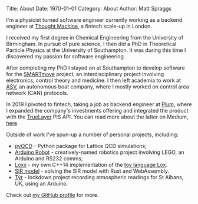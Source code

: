 Title: About
Date: 1970-01-01
Category: About
Author: Matt Spraggs

I'm a physicist turned software engineer currently working as a backend engineer
at [Thought Machine](https://www.thoughtmachine.net), a fintech scale-up in
London.

I received my first degree in Chemical Engineering from the University of
Birmingham. In pursuit of pure science, I then did a PhD in Theoretical Particle
Physics at the University of Southampton. It was during this time I discovered
my passion for software engineering.

After completing my PhD I stayed on at Southampton to develop software for the
[SMARTmove](https://smartmove.soton.ac.uk/) project, an interdisciplinary
project involving electronics, control theory and medicine. I then left academia
to work at [ASV](https://www.asvglobal.com/), an autonomous boat company, where
I mostly worked on control area network (CAN) protocols.

In 2019 I pivoted to fintech, taking a job as backend engineer at
[Plum](https://withplum.com), where I expanded the company's investments
offering and integrated the product with the [TrueLayer](https://truelayer.com)
PIS API. You can read more about the latter on Medium,
[here](https://medium.com/plum-fintech/faster-payments-at-plum-48fc47a4d636).

Outside of work I've spun-up a number of personal projects, including:

* [pyQCD](https://github.com/mspraggs/pyqcd) - Python package for Lattice QCD
  simulations;
* [Arduino Robot]({filename}../lego-powerfunctions-arduino-robot.md) -
  creatively-named robotics project involving LEGO, an Arduino and RS232 comms;
* [Loxx]({filename}../lox-cpp-14-virtual-machine-bytecode.md) - my own
  C++14 implementation of the
  [toy language Lox](https://craftinginterpreters.com/).
* [SIR model](https://mspraggs.github.io/sir_model/index.html) - solving the SIR
  model with Rust and WebAssembly.
* [Týr](https://tyr.mattspraggs.co.uk) - lockdown project recording atmospheric
  readings for St Albans, UK, using an Arduino.

Check out [my GitHub profile](https://github.com/mspraggs) for more.
